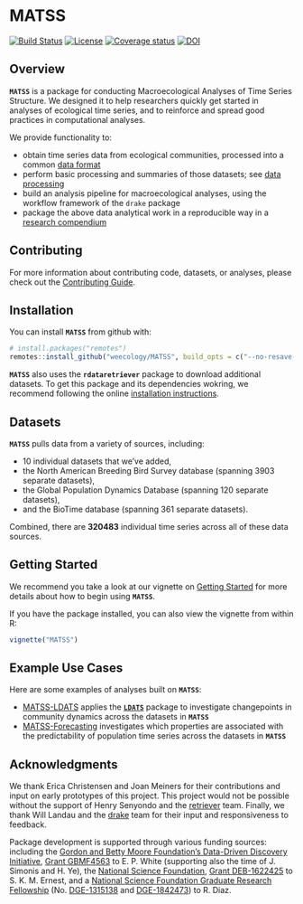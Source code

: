 
<!-- README.md is generated from README.Rmd. Please edit that file -->

# MATSS

<!-- badges: start -->

[![Build
Status](https://travis-ci.org/weecology/MATSS.svg?branch=master)](https://travis-ci.org/weecology/MATSS)
[![License](https://img.shields.io/badge/license-MIT-blue.svg)](https://raw.githubusercontent.com/weecology/MATSS/master/LICENSE)
[![Coverage
status](https://codecov.io/gh/weecology/MATSS/branch/master/graph/badge.svg)](https://codecov.io/github/weecology/MATSS?branch=master)
[![DOI](https://zenodo.org/badge/DOI/10.5281/zenodo.3333008.svg)](https://doi.org/10.5281/zenodo.3333008)
<!-- badges: end -->

## Overview

**`MATSS`** is a package for conducting Macroecological Analyses of Time
Series Structure. We designed it to help researchers quickly get started
in analyses of ecological time series, and to reinforce and spread good
practices in computational analyses.

We provide functionality to:

  - obtain time series data from ecological communities, processed into
    a common [data
    format](weecology.github.io/articles/data-formats.html)
  - perform basic processing and summaries of those datasets; see [data
    processing](weecology.github.io/articles/data-processing.html)
  - build an analysis pipeline for macroecological analyses, using the
    workflow framework of the `drake` package
  - package the above data analytical work in a reproducible way in a
    [research
    compendium](https://weecology.github.io/MATSS/articles/MATSS.html#template-research-compendium)

## Contributing

For more information about contributing code, datasets, or analyses,
please check out the [Contributing Guide](CONTRIBUTING.md).

## Installation

You can install **`MATSS`** from github with:

``` r
# install.packages("remotes")
remotes::install_github("weecology/MATSS", build_opts = c("--no-resave-data", "--no-manual"))
```

**`MATSS`** also uses the **`rdataretriever`** package to download
additional datasets. To get this package and its dependencies wokring,
we recommend following the online [installation
instructions](https://docs.ropensci.org/rdataretriever/).

## Datasets

**`MATSS`** pulls data from a variety of sources, including:

  - 10 individual datasets that we’ve added,
  - the North American Breeding Bird Survey database (spanning 3903
    separate datasets),
  - the Global Population Dynamics Database (spanning 120 separate
    datasets),
  - and the BioTime database (spanning 361 separate datasets).

Combined, there are **320483** individual time series across all of
these data sources.

## Getting Started

We recommend you take a look at our vignette on [Getting
Started](https://weecology.github.io/MATSS/articles/MATSS.html) for more
details about how to begin using **`MATSS`**.

If you have the package installed, you can also view the vignette from
within R:

``` r
vignette("MATSS")
```

## Example Use Cases

Here are some examples of analyses built on **`MATSS`**:

  - [MATSS-LDATS](https://github.com/weecology/MATSS-LDATS) applies the
    [**`LDATS`**](https://github.com/weecology/LDATS) package to
    investigate changepoints in community dynamics across the datasets
    in **`MATSS`**
  - [MATSS-Forecasting](https://github.com/weecology/MATSS-forecasting)
    investigates which properties are associated with the predictability
    of population time series across the datasets in **`MATSS`**

## Acknowledgments

We thank Erica Christensen and Joan Meiners for their contributions and
input on early prototypes of this project. This project would not be
possible without the support of Henry Senyondo and the
[retriever](https://www.data-retriever.org/) team. Finally, we thank
Will Landau and the [drake](https://ropensci.github.io/drake/) team for
their input and responsiveness to feedback.

Package development is supported through various funding sources:
including the [Gordon and Betty Moore Foundation’s Data-Driven Discovery
Initiative](http://www.moore.org/programs/science/data-driven-discovery),
[Grant GBMF4563](http://www.moore.org/grants/list/GBMF4563) to E. P.
White (supporting also the time of J. Simonis and H. Ye), the [National
Science Foundation](http://nsf.gov/), [Grant
DEB-1622425](https://www.nsf.gov/awardsearch/showAward?AWD_ID=1622425)
to S. K. M. Ernest, and a [National Science Foundation Graduate Research
Fellowship](https://www.nsfgrfp.org/) (No.
[DGE-1315138](https://www.nsf.gov/awardsearch/showAward?AWD_ID=1315138)
and
[DGE-1842473](https://www.nsf.gov/awardsearch/showAward?AWD_ID=1842473))
to R. Diaz.

